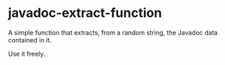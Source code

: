 # javadoc-extract-function

A simple function that extracts, from a random string, the Javadoc data contained in it.

Use it freely.
